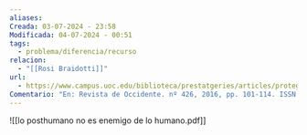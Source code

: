 ```yaml
---
aliases: 
Creada: 03-07-2024 - 23:58
Modificada: 04-07-2024 - 00:51
tags:
  - problema/diferencia/recurso
relacion:
  - "[[Rosi Braidotti]]"
url:
  - https://www.campus.uoc.edu/biblioteca/prestatgeries/articles/protegits/M4450_M4550/75875.pdf
Comentario: "En: Revista de Occidente. nº 426, 2016, pp. 101-114. ISSN 00348635."
---
```





![[lo posthumano no es enemigo de lo humano.pdf]]